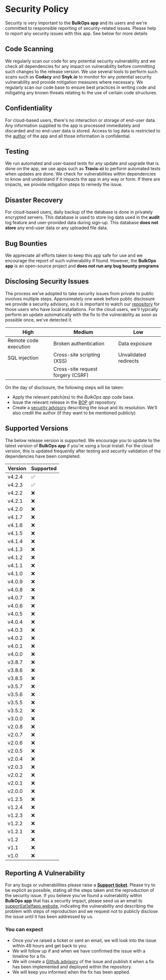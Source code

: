 # Security Policy

Security is very important to the **BulkOps app** and its users and we're committed to responsible reporting of security-related issues. Please help to report any security issues with this app. See below for more details

## Code Scanning
We regularly scan our code for any potential security vulnerability and we check all dependencies for any impact on vulnerability before committing such changes to the release version. We use several tools to perform such scans such as **Codacy** and **Snyk.io** to monitor for any potential security vulnerability and provide mitigation measures where necessary. We regularly scan our code base to ensure best practices in writing code and mitigating any known threats relating to the use of certain code structures.

## Confidentiality
For cloud-based users, there's no interaction or storage of end-user data. Any information supplied to the app is processed immediately and discarded and no end-user data is stored. Access to log data is restricted to the [author](https://github.com/princenyeche) of the app and all those information is confidential.

## Testing
We run automated and user-based tests for any update and upgrade that is done on the app, we use apps such as **Travis-ci** to perform automated tests when updates are done. We check for vulnerabilities within dependencies to know and understand if it impacts the app in any way or form. If there are impacts, we provide mitigation steps to remedy the issue.

## Disaster Recovery
For cloud-based users, daily backup of the database is done in privately encrypted servers. This database is used to store log data used in the **audit** log feature and user-provided data during sign-up. This database **does not store** any end-user data or any uploaded file data.


## Bug Bounties
We appreciate all efforts taken to keep this app safe for use and we encourage the report of such vulnerability if found. However, the **BulkOps app** is an open-source project and **does not run any bug bounty programs**


## Disclosing Security Issues
The process we've adopted to take security issues from private to public involves multiple steps.
Approximately one week before public disclosure we provide a security advisory, so it is important to watch our [repository](https://github.com/princenyeche/BOP) for those users who have local installations. For the cloud users, we'll typically perform an update automatically with the fix to the vulnerability as soon as possible once, we've detected it.

| High | Medium                 | Low |
| ------- | ------------------ |--------|
| Remote code execution    | Broken authentication | Data exposure |
| SQL injection    | Cross-site scripting (XSS) | Unvalidated redirects |
|   | Cross-site request forgery (CSRF) | |

On the day of disclosure, the following steps will be taken:
- Apply the relevant patch(es) to the *BulkOps app* code base.
- Issue the relevant release in the [BOP](https://github.com/princenyeche/BOP) git repository.
- Create a [security advisory](https://github.com/princenyeche/BOP/security/advisories) describing the issue and its resolution. We'll also credit the author (if they want to be mentioned publicly)


## Supported Versions

The below release version is supported. We encourage you to update to the latest version of **BulkOps app** if you're using a local install. For the cloud version, this is updated frequently after testing and security validation of the dependencies have been completed.

| Version | Supported          |
| ------- | ------------------ |
| v4.2.4    | :white_check_mark: |
| v4.2.3    | :white_check_mark: |
| v4.2.2    | :x: |
| v4.2.1    | :x: |
| v4.2.0    | :x: |
| v4.1.7    | :x: |
| v4.1.6    | :x: |
| v4.1.5    | :x: |
| v4.1.4    | :x: |
| v4.1.3    | :x: |
| v4.1.2    | :x: |
| v4.1.1    | :x: |
| v4.1.0    | :x: |
| v4.0.9    | :x: |
| v4.0.8    | :x: |
| v4.0.7    | :x: |
| v4.0.6    | :x: |
| v4.0.5    | :x: |
| v4.0.4    | :x: |
| v4.0.3    | :x: |
| v4.0.2    | :x: |
| v4.0.1    | :x: |
| v4.0.0    | :x: |
| v3.8.7    | :x: |
| v3.8.6    | :x: |
| v3.8.5    | :x: |
| v3.5.7    | :x: |
| v3.5.6    | :x: |
| v3.5.5    | :x: |
| v3.5.2    | :x: |
| v3.0.0    | :x: |
| v2.0.8    | :x: |
| v2.0.7    | :x: |
| v2.0.6    | :x: |
| v2.0.5    | :x: |
| v2.0.4    | :x: |
| v2.0.3    | :x: |
| v2.0.2    | :x: |
| v2.0.1    | :x: |
| v2.0.0    | :x: |
| v1.2.5    | :x: |
| v1.2.4    | :x: |
| v1.2.3    | :x: |
| v1.2.2    | :x: |
| v1.2.1    | :x: |
| v1.2    | :x: |
| v1.1    | :x: |
| v1.0    | :x: |


## Reporting A Vulnerability

For any bugs or vulnerabilities please raise a **[Support ticket](https://elfapp.website/support)**. Please try to be explicit as possible, stating all the steps taken and the reproduction of the security issue. If you believe you've found a vulnerability within **BulkOps app** that has a security impact, please send us an email to [support[at]elfapp.website](mailto:support%40elfapp.website), indicating the vulnerability and describing the problem with steps of reproduction and we request not to publicly disclose the issue until it has been addressed by us.  

### You can expect
- Once you've raised a ticket or sent an email, we will look into the issue within 48 hours and get back to you. 
- We will follow up if and when we have confirmed the issue with a timeline for a fix.
- We will create a [Github advisory](https://github.com/princenyeche/BOP/security/advisories) of the issue and publish it when a fix has been implemented and deployed within the repository.
- We will keep you informed when the fix has been applied.
